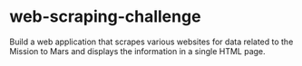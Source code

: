# web-scraping-challenge

Build a web application that scrapes various websites for data related to the Mission to Mars and displays the information in a single HTML page.

